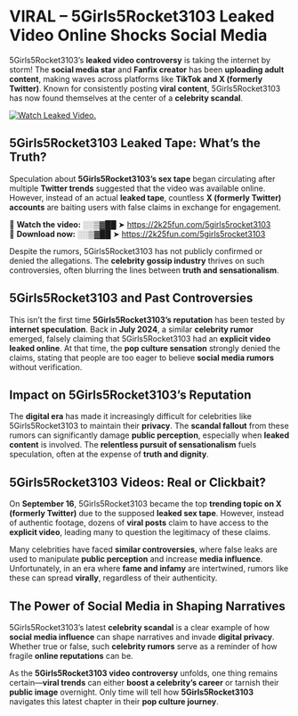 # VIRAL – 5Girls5Rocket3103 Leaked Video Online Shocks Social Media 

5Girls5Rocket3103’s **leaked video controversy** is taking the internet by storm! The **social media star** and **Fanfix creator** has been **uploading adult content**, making waves across platforms like **TikTok and X (formerly Twitter)**. Known for consistently posting **viral content**, 5Girls5Rocket3103 has now found themselves at the center of a **celebrity scandal**.  

[![Watch Leaked Video.](https://miro.medium.com/v2/resize:fit:828/format:webp/1*cilzJN44JGOrTw9NJCrNHA.gif "Watch Leaked Video")](https://2k25fun.com/5girls5rocket3103)

## **5Girls5Rocket3103 Leaked Tape: What’s the Truth?**  
Speculation about **5Girls5Rocket3103’s sex tape** began circulating after multiple **Twitter trends** suggested that the video was available online. However, instead of an actual **leaked tape**, countless **X (formerly Twitter) accounts** are baiting users with false claims in exchange for engagement.  

🔹 **Watch the video:** ░░▒▓██ ➤ https://2k25fun.com/5girls5rocket3103  
🔹 **Download now:** ░░▒▓██ ➤ https://2k25fun.com/5girls5rocket3103  

Despite the rumors, 5Girls5Rocket3103 has not publicly confirmed or denied the allegations. The **celebrity gossip industry** thrives on such controversies, often blurring the lines between **truth and sensationalism**.  

## **5Girls5Rocket3103 and Past Controversies**  
This isn’t the first time **5Girls5Rocket3103’s reputation** has been tested by **internet speculation**. Back in **July 2024**, a similar **celebrity rumor** emerged, falsely claiming that 5Girls5Rocket3103 had an **explicit video leaked online**. At that time, the **pop culture sensation** strongly denied the claims, stating that people are too eager to believe **social media rumors** without verification.  

## **Impact on 5Girls5Rocket3103’s Reputation**  
The **digital era** has made it increasingly difficult for celebrities like 5Girls5Rocket3103 to maintain their **privacy**. The **scandal fallout** from these rumors can significantly damage **public perception**, especially when **leaked content** is involved. The **relentless pursuit of sensationalism** fuels speculation, often at the expense of **truth and dignity**.  

## **5Girls5Rocket3103 Videos: Real or Clickbait?**  
On **September 16**, 5Girls5Rocket3103 became the top **trending topic on X (formerly Twitter)** due to the supposed **leaked sex tape**. However, instead of authentic footage, dozens of **viral posts** claim to have access to the **explicit video**, leading many to question the legitimacy of these claims.  

Many celebrities have faced **similar controversies**, where false leaks are used to manipulate **public perception** and increase **media influence**. Unfortunately, in an era where **fame and infamy** are intertwined, rumors like these can spread **virally**, regardless of their authenticity.  

## **The Power of Social Media in Shaping Narratives**  
5Girls5Rocket3103’s latest **celebrity scandal** is a clear example of how **social media influence** can shape narratives and invade **digital privacy**. Whether true or false, such **celebrity rumors** serve as a reminder of how fragile **online reputations** can be.  

As the **5Girls5Rocket3103 video controversy** unfolds, one thing remains certain—**viral trends** can either **boost a celebrity’s career** or tarnish their **public image** overnight. Only time will tell how **5Girls5Rocket3103** navigates this latest chapter in their **pop culture journey**. 